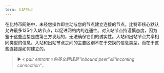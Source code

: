 ```yaml
---
term: 入站节点
---
```


在比特币网络中，未经您操作即主动与您的节点建立连接的节点。比特币核心默认允许最多125个入站节点，以促进网络内的连通性。对入站节点持谨慎态度，因为鉴于这些连接是由第三方发起的，无法确保它们的诚实性。入站和出站节点共享相同类型的信息。入站和出站节点之间的主要区别不在于交换的信息类型，而在于这些连接是如何建立的。

> ► *« pair entrant »的英文翻译是"inbound peer"或"incoming connection"。*